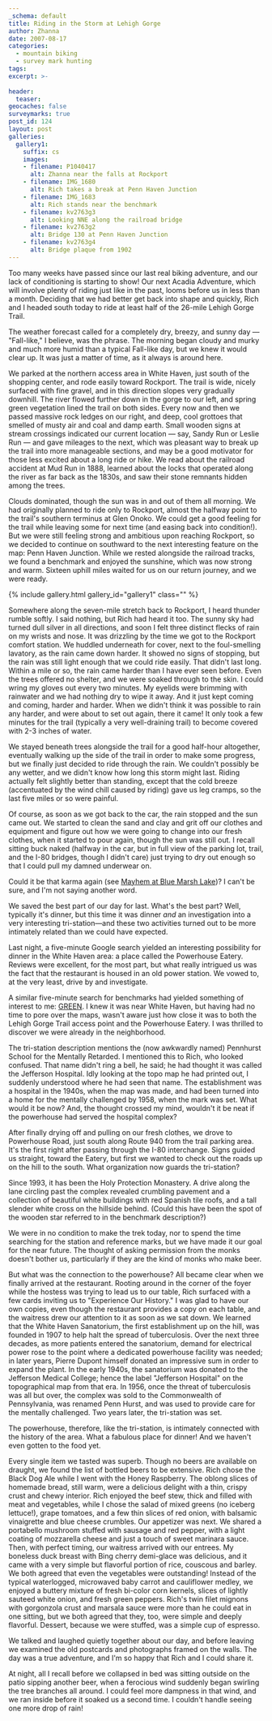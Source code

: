 ```yaml
---
_schema: default
title: Riding in the Storm at Lehigh Gorge
author: Zhanna
date: 2007-08-17
categories:
  - mountain biking
  - survey mark hunting
tags:
excerpt: >- 
  
header:
  teaser:
geocaches: false
surveymarks: true
post_id: 124
layout: post   
galleries:
  gallery1:
    suffix: cs
    images:
    - filename: P1040417
      alt: Zhanna near the falls at Rockport
    - filename: IMG_1680
      alt: Rich takes a break at Penn Haven Junction
    - filename: IMG_1683
      alt: Rich stands near the benchmark   
    - filename: kv2763g3
      alt: Looking NNE along the railroad bridge
    - filename: kv2763g2
      alt: Bridge 130 at Penn Haven Junction
    - filename: kv2763g4
      alt: Bridge plaque from 1902        
---
```


Too many weeks have passed since our last real biking adventure, and our lack of conditioning is starting to show!  Our next Acadia Adventure, which will involve plenty of riding just like in the past, looms before us in less than a month.  Deciding that we had better get back into shape and quickly, Rich and I headed south today to ride at least half of the 26-mile Lehigh Gorge Trail.

The weather forecast called for a completely dry, breezy, and sunny day — "Fall-like," I believe, was the phrase.  The morning began cloudy and murky and much more humid than a typical Fall-like day, but we knew it would clear up.  It was just a matter of time, as it always is around here.

We parked at the northern access area in White Haven, just south of the shopping center, and rode easily toward Rockport.  The trail is wide, nicely surfaced with fine gravel, and in this direction slopes very gradually downhill.  The river flowed further down in the gorge to our left, and spring green vegetation lined the trail on both sides.  Every now and then we passed massive rock ledges on our right, and deep, cool grottoes that smelled of musty air and coal and damp earth.  Small wooden signs at stream crossings indicated our current location — say, Sandy Run or Leslie Run — and gave mileages to the next, which was pleasant way to break up the trail into more manageable sections, and may be a good motivator for those less excited about a long ride or hike.  We read about the railroad accident at Mud Run in 1888, learned about the locks that operated along the river as far back as the 1830s, and saw their stone remnants hidden among the trees.

Clouds dominated, though the sun was in and out of them all morning.  We had originally planned to ride only to Rockport, almost the halfway point to the trail's southern terminus at Glen Onoko.  We could get a good feeling for the trail while leaving some for next time (and easing back into condition!).  But we were still feeling strong and ambitious upon reaching Rockport, so we decided to continue on southward to the next interesting feature on the map: Penn Haven Junction.  While we rested alongside the railroad tracks, we found a benchmark and enjoyed the sunshine, which was now strong and warm.  Sixteen uphill miles waited for us on our return journey, and we were ready.

{% include gallery.html gallery_id="gallery1" class="" %}

Somewhere along the seven-mile stretch back to Rockport, I heard thunder rumble softly.  I said nothing, but Rich had heard it too.  The sunny sky had turned dull silver in all directions, and soon I felt three distinct flecks of rain on my wrists and nose.  It was drizzling by the time we got to the Rockport comfort station.  We huddled underneath for cover, next to the foul-smelling lavatory, as the rain came down harder.  It showed no signs of stopping, but the rain was still light enough that we could ride easily.  That didn't last long.  Within a mile or so, the rain came harder than I have ever seen before.  Even the trees offered no shelter, and we were soaked through to the skin.  I could wring my gloves out every two minutes.  My eyelids were brimming with rainwater and we had nothing dry to wipe it away.  And it just kept coming and coming, harder and harder.  When we didn't think it was possible to rain any harder, and were about to set out again, there it came!   It only took a few minutes for the trail (typically a very well-draining trail) to become covered with 2-3 inches of water.  

We stayed beneath trees alongside the trail for a good half-hour altogether, eventually walking up the side of the trail in order to make some progress, but we finally just decided to ride through the rain.  We couldn't possibly be any wetter, and we didn't know how long this storm might last.  Riding actually felt slightly better than standing, except that the cold breeze (accentuated by the wind chill caused by riding) gave us leg cramps, so the last five miles or so were painful.  

Of course, as soon as we got back to the car, the rain stopped and the sun came out.  We started to clean the sand and clay and grit off our clothes and equipment and figure out how we were going to change into our fresh clothes, when it started to pour again, though the sun was still out.  I recall sitting buck naked (halfway in the car, but in full view of the parking lot, trail, and the I-80 bridges, though I didn't care) just trying to dry out enough so that I could pull my damned underwear on.

Could it be that karma again (see [Mayhem at Blue Marsh Lake](https://planetzhanna.com/adventures/2007/06/02/mayhem-at-blue-marsh-lake))? I can't be sure, and I'm not saying another word.

We saved the best part of our day for last.  What's the best part?  Well, typically it's dinner, but this time it was dinner _and_ an investigation into a very interesting tri-station—and these two activities turned out to be more intimately related than we could have expected.

Last night, a five-minute Google search yielded an interesting possibility for dinner in the White Haven area: a place called the Powerhouse Eatery.  Reviews were excellent, for the most part, but what really intrigued us was the fact that the restaurant is housed in an old power station.  We vowed to, at the very least, drive by and investigate.

A similar five-minute search for benchmarks had yielded something of interest to me: [GREEN](https://www.ngs.noaa.gov/cgi-bin/ds_mark.prl?PidBox=ly2755).  I knew it was near White Haven, but having had no time to pore over the maps, wasn't aware just how close it was to both the Lehigh Gorge Trail access point and the Powerhouse Eatery.   I was thrilled to discover we were already in the neighborhood.   

The tri-station description mentions the (now awkwardly named) Pennhurst School for the Mentally Retarded.  I mentioned this to Rich, who looked confused.  That name didn't ring a bell, he said; he had thought it was called the Jefferson Hospital.  Idly looking at the topo map he had printed out, I suddenly understood where he had seen that name.  The establishment was a hospital in the 1940s, when the map was made, and had been turned into a home for the mentally challenged by 1958, when the mark was set.  What would it be now?  And, the thought crossed my mind, wouldn't it be neat if the powerhouse had served the hospital complex?

After finally drying off and pulling on our fresh clothes, we drove to Powerhouse Road, just south along Route 940 from the trail parking area.  It's the first right after passing through the I-80 interchange.  Signs guided us straight, toward the Eatery, but first we wanted to check out the roads up on the hill to the south.  What organization now guards the tri-station?  

Since 1993, it has been the Holy Protection Monastery.  A drive along the lane circling past the complex revealed crumbling pavement and a collection of beautiful white buildings with red Spanish tile roofs, and a tall slender white cross on the hillside behind.  (Could this have been the spot of the wooden star referred to in the benchmark description?)  

We were in no condition to make the trek today, nor to spend the time searching for the station and reference marks, but we have made it our goal for the near future.  The thought of asking permission from the monks doesn't bother us, particularly if they are the kind of monks who make beer.

But what was the connection to the powerhouse?  All became clear when we finally arrived at the restaurant.  Rooting around in the corner of the foyer while the hostess was trying to lead us to our table, Rich surfaced with a few cards inviting us to "Experience Our History."  I was glad to have our own copies, even though the restaurant provides a copy on each table, and the waitress drew our attention to it as soon as we sat down.  We learned that the White Haven Sanatorium, the first establishment up on the hill, was founded in 1907 to help halt the spread of tuberculosis.  Over the next three decades, as more patients entered the sanatorium, demand for electrical power rose to the point where a dedicated powerhouse facility was needed; in later years, Pierre Dupont himself donated an impressive sum in order to expand the plant.  In the early 1940s, the sanatorium was donated to the Jefferson Medical College; hence the label "Jefferson Hospital" on the topographical map from that era.  In 1956, once the threat of tuberculosis was all but over, the complex was sold to the Commonwealth of Pennsylvania, was renamed Penn Hurst, and was used to provide care for the mentally challenged.  Two years later, the tri-station was set.

The powerhouse, therefore, like the tri-station, is intimately connected with the history of the area.  What a fabulous place for dinner!  And we haven't even gotten to the food yet.

Every single item we tasted was superb.  Though no beers are available on draught, we found the list of bottled beers to be extensive.  Rich chose the Black Dog Ale while I went with the Honey Raspberry.  The oblong slices of homemade bread, still warm, were a delicious delight with a thin, crispy crust and chewy interior.  Rich enjoyed the beef stew, thick and filled with meat and vegetables, while I chose the salad of mixed greens (no iceberg lettuce!), grape tomatoes, and a few thin slices of red onion, with balsamic vinaigrette and blue cheese crumbles.  Our appetizer was next.  We shared a portabello mushroom stuffed with sausage and red pepper, with a light coating of mozzarella cheese and just a touch of sweet marinara sauce.  Then, with perfect timing, our waitress arrived with our entrees.  My boneless duck breast with Bing cherry demi-glace was delicious, and it came with a very simple but flavorful portion of rice, couscous and barley.  We both agreed that even the vegetables were outstanding!  Instead of the typical waterlogged, microwaved baby carrot and cauliflower medley, we enjoyed a buttery mixture of fresh bi-color corn kernels, slices of lightly sauteed white onion, and fresh green peppers.   Rich's twin filet mignons with gorgonzola crust and marsala sauce were more than he could eat in one sitting, but we both agreed that they, too, were simple and deeply flavorful.  Dessert, because we were stuffed, was a simple cup of espresso.

We talked and laughed quietly together about our day, and before leaving we examined the old postcards and photographs framed on the walls.  The day was a true adventure, and I'm so happy that Rich and I could share it.  

At night, all I recall before we collapsed in bed was sitting outside on the patio sipping another beer, when a ferocious wind suddenly began swirling the tree branches all around.  I could feel more dampness in that wind, and we ran inside before it soaked us a second time.   I couldn't handle seeing one more drop of rain!

